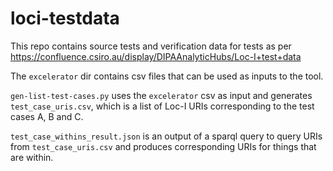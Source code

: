 # loci-testdata

This repo contains source tests and verification data for tests as per https://confluence.csiro.au/display/DIPAAnalyticHubs/Loc-I+test+data

The `excelerator` dir contains csv files that can be used as inputs to the tool.

`gen-list-test-cases.py` uses the `excelerator` csv as input and generates `test_case_uris.csv`, 
which is a list of Loc-I URIs corresponding to the test cases A, B and C.

`test_case_withins_result.json` is an output of a sparql query to query URIs from `test_case_uris.csv` 
and produces corresponding URIs for things that are within.